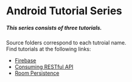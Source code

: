 # Android Tutorial Series

##### This series consists of three tutorials.<br>

Source folders correspond to each tutroial name.<br>
Find tutorials at the following links:
   * [Firebase](https://firebasestorage.googleapis.com/v0/b/fir-tutorial-b5efa.appspot.com/o/other%2FFIrebase%20Tutorial.pdf?alt=media&token=537bff54-e283-4f35-80b2-84d5d2e250cf)
   * [Consuming RESTful API](https://firebasestorage.googleapis.com/v0/b/fir-tutorial-b5efa.appspot.com/o/other%2FRESTful%20API%20Tutorial.pdf?alt=media&token=6adb9dd4-2a4d-45a9-bf7c-b97c633f64f3)
   * [Room Persistence](https://firebasestorage.googleapis.com/v0/b/fir-tutorial-b5efa.appspot.com/o/other%2FRoom%20Persistence%20Tutorial.pdf?alt=media&token=1b7c08c0-f355-47ba-9d3d-19b57a51cf5d)
